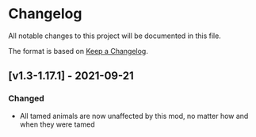 # Changelog
All notable changes to this project will be documented in this file.

The format is based on [Keep a Changelog].

## [v1.3-1.17.1] - 2021-09-21
### Changed
- All tamed animals are now unaffected by this mod, no matter how and when they were tamed

[Keep a Changelog]: https://keepachangelog.com/en/1.0.0/
[Puzzles Lib]: https://www.curseforge.com/minecraft/mc-mods/puzzles-lib